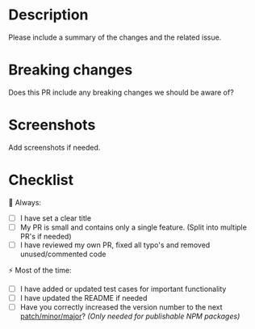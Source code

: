 # Description

Please include a summary of the changes and the related issue.

# Breaking changes

Does this PR include any breaking changes we should be aware of?

# Screenshots

Add screenshots if needed.

# Checklist

:pushpin: Always:
- [ ] I have set a clear title
- [ ] My PR is small and contains only a single feature. (Split into multiple PR's if needed)
- [ ] I have reviewed my own PR, fixed all typo's and removed unused/commented code

:zap: Most of the time:
- [ ] I have added or updated test cases for important functionality
- [ ] I have updated the README if needed
- [ ] Have you correctly increased the version number to the next [patch/minor/major](https://semver.org/#summary)? _(Only needed for publishable NPM packages)_
